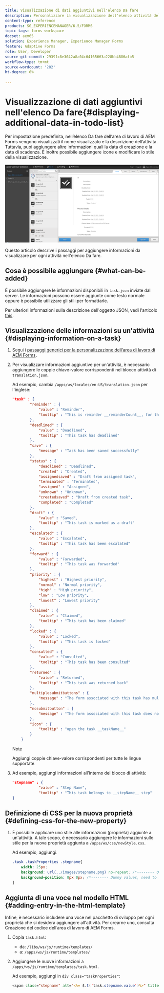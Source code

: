 ```yaml
---
title: Visualizzazione di dati aggiuntivi nell'elenco Da fare
description: Personalizzare la visualizzazione dell'elenco attività dell'area di lavoro AEM Forms LiveCycle per visualizzare ulteriori informazioni oltre a quelle predefinite.
content-type: reference
products: SG_EXPERIENCEMANAGER/6.5/FORMS
topic-tags: forms-workspace
docset: aem65
solution: Experience Manager, Experience Manager Forms
feature: Adaptive Forms
role: User, Developer
source-git-commit: 29391c8e3042a8a04c64165663a228bb4886afb5
workflow-type: tm+mt
source-wordcount: '282'
ht-degree: 0%

---
```


# Visualizzazione di dati aggiuntivi nell&#39;elenco Da fare{#displaying-additional-data-in-todo-list}

Per impostazione predefinita, nell’elenco Da fare dell’area di lavoro di AEM Forms vengono visualizzati il nome visualizzato e la descrizione dell’attività. Tuttavia, puoi aggiungere altre informazioni quali la data di creazione e la data di scadenza. È inoltre possibile aggiungere icone e modificare lo stile della visualizzazione.

![Scheda Da fare di HTML Workspace con la configurazione predefinita](assets/html-todo-list.png)

Questo articolo descrive i passaggi per aggiungere informazioni da visualizzare per ogni attività nell&#39;elenco Da fare.

## Cosa è possibile aggiungere {#what-can-be-added}

È possibile aggiungere le informazioni disponibili in `task.json` inviate dal server. Le informazioni possono essere aggiunte come testo normale oppure è possibile utilizzare gli stili per formattarle.

Per ulteriori informazioni sulla descrizione dell&#39;oggetto JSON, vedi l&#39;articolo [this](/help/forms/using/html-workspace-json-object-description.md).

## Visualizzazione delle informazioni su un&#39;attività {#displaying-information-on-a-task}

1. Segui i [passaggi generici per la personalizzazione dell&#39;area di lavoro di AEM Forms](../../forms/using/generic-steps-html-workspace-customization.md).
1. Per visualizzare informazioni aggiuntive per un&#39;attività, è necessario aggiungere le coppie chiave-valore corrispondenti nel blocco attività di `translation.json`.

   Ad esempio, cambia `/apps/ws/locales/en-US/translation.json` per l&#39;inglese:

   ```json
   "task" : {
           "reminder" : {
               "value" : "Reminder",
               "tooltip" : "This is reminder __reminderCount__, for this task."
           },
           "deadlined" : {
               "value" : "Deadlined",
               "tooltip" : "This task has deadlined"
           },
           "save" : {
               "message" : "Task has been saved successfully"
           },
           "status" : {
               "deadlined" : "Deadlined",
               "created" : "Created",
               "assignedsaved" : "Draft from assigned task",
               "terminated" : "Terminated",
               "assigned" : "Assigned",
               "unknown" : "Unknown",
               "createdsaved" : "Draft from created task",
               "completed" : "Completed"
           },
           "draft" : {
               "value" : "Saved",
               "tooltip" : "This task is marked as a draft"
           },
           "escalated" : {
               "value" : "Escalated",
               "tooltip" : "This task has been escalated"
           },
           "forward" : {
               "value" : "Forwarded",
               "tooltip" : "This task was forwarded"
           },
           "priority" : {
               "highest" : "Highest priority",
               "normal" : "Normal priority",
               "high" : "High priority",
               "low" : "Low priority",
               "lowest" : "Lowest priority"
           },
           "claimed" : {
               "value" : "Claimed",
               "tooltip" : "This task has been claimed"
           },
           "locked" : {
               "value" : "Locked",
               "tooltip" : "This task is locked"
           },
           "consulted" : {
               "value" : "Consulted",
               "tooltip" : "This task has been consulted"
           },
           "returned" : {
               "value" : "Returned",
               "tooltip" : "This task was returned back"
           },
           "multiplesubmitbuttons" : {
               "message" : "The form associated with this task has multiple submit buttons so the Workspace Complete button will be disabled. Click the appropriate button on the form to submit it."
           },
           "nosubmitbutton" : {
               "message" : "The form associated with this task does not appear to have submit buttons. You may need to upgrade your Adobe Reader version to 9.1 or greater and enable the Reader Submit option in your process."
           },
           "icon" : {
               "tooltip" : "open the task __taskName__"
           }
       }
   ```

   >[!NOTE]
   >
   >Aggiungi coppie chiave-valore corrispondenti per tutte le lingue supportate.

1. Ad esempio, aggiungi informazioni all’interno del blocco di attività:

   ```json
   "stepname" : {
               "value" : "Step Name",
               "tooltip" : "This task belongs to __stepName__ step"
   }
   ```

## Definizione di CSS per la nuova proprietà {#defining-css-for-the-new-property}

1. È possibile applicare uno stile alle informazioni (proprietà) aggiunte a un&#39;attività. A tale scopo, è necessario aggiungere le informazioni sullo stile per la nuova proprietà aggiunta a `/apps/ws/css/newStyle.css`.

   Ad esempio, aggiungi:

   ```css
   .task .taskProperties .stepname{
       width: 25px;
       background: url(../images/stepname.png) no-repeat; /*-------- Or just reuse background image / image-sprite defined .task .taskProperties span of style.css---------------------*/
       background-position: 0px 0px; /*-------- Dummy values, need to be configured as per user background image / image-sprite ---------------------*/
   }
   ```

## Aggiunta di una voce nel modello HTML {#adding-entry-in-the-html-template}

Infine, è necessario includere una voce nel pacchetto di sviluppo per ogni proprietà che si desidera aggiungere all&#39;attività. Per crearne uno, consulta Creazione del codice dell’area di lavoro di AEM Forms.

1. Copia `task.html`:

   * da: `/libs/ws/js/runtime/templates/`
   * a: `/apps/ws/js/runtime/templates/`

1. Aggiungere le nuove informazioni a `/apps/ws/js/runtime/templates/task.html`.

   Ad esempio, aggiungi in `div class="taskProperties"`:

   ```jsp
   <span class="stepname" alt="<%= $.t('task.stepname.value')%>" title = '<%= $.t("task.stepname.tooltip",{stepName:stepName})%>'/>
   ```
